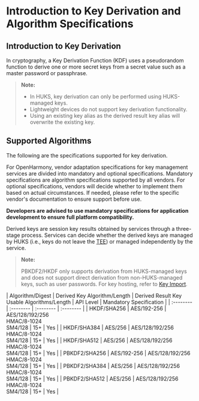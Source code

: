 # Introduction to Key Derivation and Algorithm Specifications

## Introduction to Key Derivation

In cryptography, a Key Derivation Function (KDF) uses a pseudorandom function to derive one or more secret keys from a secret value such as a master password or passphrase.

> **Note:**
>
> * In HUKS, key derivation can only be performed using HUKS-managed keys.
> * Lightweight devices do not support key derivation functionality.
> * Using an existing key alias as the derived result key alias will overwrite the existing key.

## Supported Algorithms

The following are the specifications supported for key derivation.

<!--Del-->
For OpenHarmony, vendor adaptation specifications for key management services are divided into mandatory and optional specifications. Mandatory specifications are algorithm specifications supported by all vendors. For optional specifications, vendors will decide whether to implement them based on actual circumstances. If needed, please refer to the specific vendor's documentation to ensure support before use.

**Developers are advised to use mandatory specifications for application development to ensure full platform compatibility.**
<!--DelEnd-->

Derived keys are session key results obtained by services through a three-stage process. Services can decide whether the derived keys are managed by HUKS (i.e., keys do not leave the [TEE](./cj-huks-concepts.md)) or managed independently by the service.

> **Note:**
>
> PBKDF2/HKDF only supports derivation from HUKS-managed keys and does not support direct derivation from non-HUKS-managed keys, such as user passwords. For key hosting, refer to [Key Import](./cj-huks-key-import-overview.md).

| Algorithm/Digest | Derived Key Algorithm/Length | Derived Result Key Usable Algorithms/Length | API Level | <!--DelCol5-->Mandatory Specification |
| :-------- | :-------- | :-------- | :-------- |
| HKDF/SHA256 | AES/192-256 | AES/128/192/256<br/>HMAC/8-1024<br/>SM4/128 | 15+ | Yes |
| HKDF/SHA384 | AES/256 | AES/128/192/256<br/>HMAC/8-1024<br/>SM4/128 | 15+ | Yes |
| HKDF/SHA512 | AES/256 | AES/128/192/256<br/>HMAC/8-1024<br/>SM4/128 | 15+ | Yes |
| PBKDF2/SHA256 | AES/192-256 | AES/128/192/256<br/>HMAC/8-1024<br/>SM4/128 | 15+ | Yes |
| PBKDF2/SHA384 | AES/256 | AES/128/192/256<br/>HMAC/8-1024<br/>SM4/128 | 15+ | Yes |
| PBKDF2/SHA512 | AES/256 | AES/128/192/256<br/>HMAC/8-1024<br/>SM4/128 | 15+ | Yes |
<!--RP1--><!--RP1End-->